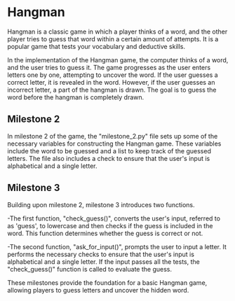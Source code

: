 # Hangman

Hangman is a classic game in which a player thinks of a word, and the other player tries to guess that word within a certain amount of attempts. It is a popular game that tests your vocabulary and deductive skills.

In the implementation of the Hangman game, the computer thinks of a word, and the user tries to guess it. The game progresses as the user enters letters one by one, attempting to uncover the word. If the user guesses a correct letter, it is revealed in the word. However, if the user guesses an incorrect letter, a part of the hangman is drawn. The goal is to guess the word before the hangman is completely drawn.

## Milestone 2
In milestone 2 of the game, the "milestone_2.py" file sets up some of the necessary variables for constructing the Hangman game. These variables include the word to be guessed and a list to keep track of the guessed letters. The file also includes a check to ensure that the user's input is alphabetical and a single letter.

## Milestone 3
Building upon milestone 2, milestone 3 introduces two functions. 

-The first function, "check_guess()", converts the user's input, referred to as 'guess', to lowercase and then checks if the guess is included in the word. This function determines whether the guess is correct or not.

-The second function, "ask_for_input()", prompts the user to input a letter. It performs the necessary checks to ensure that the user's input is alphabetical and a single letter. If the input passes all the tests, the "check_guess()" function is called to evaluate the guess.

These milestones provide the foundation for a basic Hangman game, allowing players to guess letters and uncover the hidden word. 
